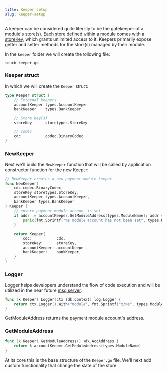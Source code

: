 ```yaml
---
title: Keeper setup
slug: keeper-setup
---
```


A keeper can be considered quite literally to be the gatekeeper of a module's store(s). Each store defined within a module comes with a [storeKey](../types/keys.md), which grants unlimited access to it. Keepers primarily expose getter and setter methods for the store(s) managed by their module.

In the `keeper` folder we will create the following file:

```
touch keeper.go
```

### Keeper struct

In which we will create the `Keeper` struct:

```Go
type Keeper struct {
    // External keepers
	accountKeeper types.AccountKeeper
	bankKeeper    types.BankKeeper

    // Store key(s)
	storeKey      storetypes.StoreKey

    // codec
    cdc           codec.BinaryCodec
}
```

### NewKeeper

Next we'll build the `NewKeeper` function that will be called by application constructor function for the new Keeper:

```Go
// NewKeeper creates a new payment module keeper
func NewKeeper(
	cdc codec.BinaryCodec,
    storeKey storetypes.StoreKey,
    accountKeeper types.AccountKeeper,
	bankKeeper types.BankKeeper
) Keeper {
	// ensure payment module account is set
	if addr := accountKeeper.GetModuleAddress(types.ModuleName); addr == nil {
		panic(fmt.Sprintf("%s module account has not been set", types.ModuleName))
	}

	return Keeper{
		cdc:           cdc,
		storeKey:      storeKey,
		accountKeeper: accountKeeper,
		bankKeeper:    bankKeeper,
	}
}
```

### Logger

Logger helps developers understand the flow of code execution and will be utilized in the near future [msg server](./msg_server).

```Go
func (k Keeper) Logger(ctx sdk.Context) log.Logger {
	return ctx.Logger().With("module", fmt.Sprintf("x/%s", types.ModuleName))
}
```

GetModuleAddress returns the payment module account's address.

### GetModuleAddress

```Go
func (k Keeper) GetModuleAddress() sdk.AccAddress {
	return k.accountKeeper.GetModuleAddress(types.ModuleName)
}
```

At its core this is the base structure of the `Keeper.go` file. We'll next add custom functionality that change the state of the store.
